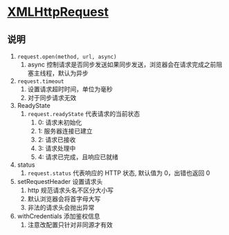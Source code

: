 # [XMLHttpRequest](https://developer.mozilla.org/en-US/docs/Web/API/XMLHttpRequest)

## 说明

1. `request.open(method, url, async)`
   1. async 控制请求是否同步发送如果同步发送，浏览器会在请求完成之前阻塞主线程，默认为异步
2. `request.timeout`
   1. 设置请求超时时间，单位为毫秒
   2. 对于同步请求无效
3. ReadyState
   1. `request.readyState` 代表请求的当前状态
      1. 0: 请求未初始化
      2. 1: 服务器连接已建立
      3. 2: 请求已接收
      4. 3: 请求处理中
      5. 4: 请求已完成，且响应已就绪
4. status
   1. `request.status` 代表响应的 HTTP 状态, 默认值为 0，出错也返回 0
5. setRequestHeader 设置请求头
   1. http 规范请求头名不区分大小写
   2. 默认浏览器会将首字母大写
   3. 非法的请求头会抛出异常
6. withCredentials 添加鉴权信息
   1. 注意改配置只针对非同源才有效
